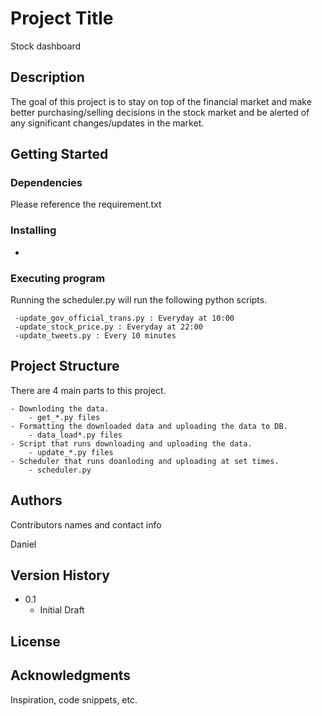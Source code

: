 # Project Title

Stock dashboard

## Description

The goal of this project is to stay on top of the financial market and make better purchasing/selling decisions in the stock market and be alerted of any significant changes/updates in the market.

## Getting Started

### Dependencies

Please reference the requirement.txt

### Installing
-

### Executing program

Running the scheduler.py will run the following python scripts.

     -update_gov_official_trans.py : Everyday at 10:00
     -update_stock_price.py : Everyday at 22:00
     -update_tweets.py : Every 10 minutes


## Project Structure

There are 4 main parts to this project.

    - Downloding the data.
        - get_*.py files
    - Formatting the downloaded data and uploading the data to DB.
        - data_load*.py files
    - Script that runs downloading and uploading the data.
        - update_*.py files
    - Scheduler that runs doanloding and uploading at set times.
        - scheduler.py

## Authors

Contributors names and contact info

Daniel

## Version History

* 0.1
    * Initial Draft

## License


## Acknowledgments

Inspiration, code snippets, etc.



